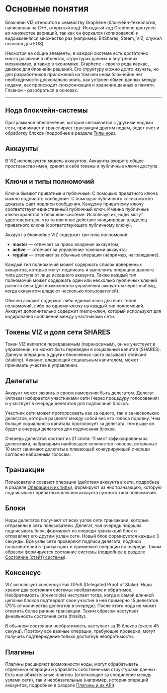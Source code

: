 # Основные понятия

Блокчейн VIZ относится к семейству Graphene (блокчейн-технология, написанная на C++, открытый код). Исходный код Graphene доступен во множестве вариаций, так как он форкался (копировался) и видоизменялся множество раз (например: BitShares, Steem, VIZ, служил основой для EOS).

Несмотря на общие элементы, в каждой системе есть достаточно много различий в объектах, структурах данных и внутренних механизмах, а также в экономике. Graphene - своего рода каркас, движок для блокчейн решений. Его структуру можно долго изучать, но для разработчиков приложений на том или ином блокчейне нет необходимости досконально знать, как устроен обмен данных между нодами, как происходит синхронизация и хранение данных в памяти. Главное - разобраться в основах.

***

## Нода блокчейн-системы

Программное обеспечение, которое связывается с другими нодами сети, принимает и транслирует транзакции другим нодам, ведет учет и обработку блоков (подробнее в разделе [Типы нод](node-types.md)).

## Аккаунты

В VIZ используется модель аккаунтов. Аккаунты входят в общее пространство имен, хранят в себе токены и публичные ключи доступа.

## Ключи и типы полномочий

Ключи бывают приватные и публичные. С помощью приватного ключа можно подписать сообщение. С помощью публичного ключа можно доказать факт подписи сообщения. Каждому приватному ключу соответствует единственный публичный ключ. Именно публичные ключи хранятся в блокчейн-системе. Используя их, ноды могут удостовериться, что то или иное действие инициировал владелец приватного ключа (соответствующего публичному ключу).

Аккаунт в блокчейне VIZ содержит три типа полномочий:
- **master** — отвечает за право владения аккаунтом;
- **active** — отвечает за управление токенами аккаунта;
- **regular** — отвечает за обычные операции (например, награждение).

Каждый тип полномочий может содержать список доверенных аккаунтов, которые могут подписать и выполнить операцию данного типа доступа от лица исходного аккаунта. Также каждый тип полномочий может содержать один или несколько публичных ключей разного веса (для возможности управления аккаунтом через multisig, когда аккаунтом владеют несколько пользователей).

Обычно аккаунт содержит либо единый ключ для всех типов полномочий, либо по одному ключу на каждый тип полномочий.
Аккаунт дополнительно содержит memo-ключ, который используют для кодирования сообщений между участниками сети.

## Токены VIZ и доля сети SHARES

Токен VIZ является передаваемым (переносимым), он не участвует в управлении, но может быть переведен в социальный капитал (SHARES). Данную операцию в других блокчейнах часто называют стейкинг (staking). Аккаунт, владеющий социальным капиталом, может принимать участие в управлении.

## Делегаты

Аккаунт может заявить о своем намерении быть делегатом. Делегат (witness) избирается участниками сети (через процедуру голосования) и участвует в очереди делегатов для подписания блоков.

Участник сети может проголосовать как за одного, так и за нескольких делегатов, которые разделят между собой вес его голоса поровну. Чем больше социального капитала проголосует за делегата, тем выше он будет в очереди делегатов для подписания блоков.

Очередь делегатов состоит из 21 слота: 11 мест зафиксированы за делегатами, набравшими наибольшее количество голосов, остальные 10 мест занимают делегаты в плавающей конкурирующей очереди согласно набранным голосам.

## Транзакции

Пользователи создают операции (действия аккаунта в сети, подробнее в разделе [Операции и их типы](operations.md)), формируют из них транзакцию, которую подписывают приватным ключом аккаунта нужного типа полномочий.

## Блоки

Ноды делегатов получают от всех узлов сети транзакции, которые отправили в сеть пользователи. Делегат, чья очередь подошла подписывать блок, формирует из очереди транзакций блок и отправляет его другим узлам сети. Новый блок формируется каждые 3 секунды. Все узлы сети проверяют подписи делегата, подписи пользователей в транзакциях и применяют операции по очереди. Таким образом формируется состояние системы (подробнее в разделе [Состояние (стэйт) системы](state.md)).

## Консенсус

VIZ использует консенсус Fair DPoS (Delegated Proof of Stake). Ноды хранят два состояния системы: необратимое и обратимое. Необратимость (irreversible) наступает тогда, когда в самой длинной цепочке блоков подтвердят свое участие в ней примерно 15 делегатов (75% от количества делегатов в очереди). После этого нода не может откатить более ранние транзакции. Таким образом наступает финальность состояния сети (finality).

В обычном состоянии необратимость наступает за 15 блоков (около 45 секунд). Поэтому все важные операции, требующие проверки, могут получить подтверждение только достигнув необратимости.

## Плагины

Плагины расширяют возможности ноды, могут обрабатывать отдельные операции и управлять собственными структурами данных. Есть как обязательные плагины (отвечающие за соединение между узлами сети), так и необязательные (например, история операций аккаунтов, подробнее в разделе [Плагины и их API](plugins-api.md)).
